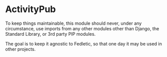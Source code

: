 # ActivityPub

To keep things maintainable, this module should never, under any circumstance, use imports from any other modules other
than Django, the Standard Library, or 3rd party PIP modules.

The goal is to keep it agnostic to Fedletic, so that one day it may be used in other projects.